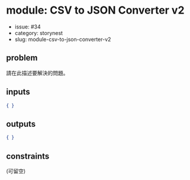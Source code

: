 # module: CSV to JSON Converter v2

- issue: #34
- category: storynest
- slug: module-csv-to-json-converter-v2

## problem
請在此描述要解決的問題。

## inputs
```json
{ }
```

## outputs
```json
{ }
```

## constraints
(可留空)
